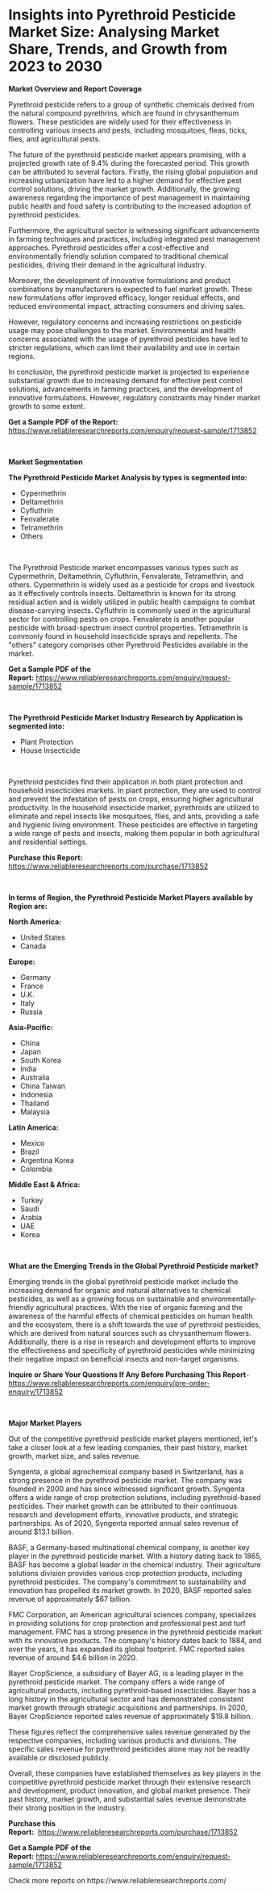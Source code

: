 <p><h1>Insights into Pyrethroid Pesticide Market Size: Analysing Market Share, Trends, and Growth from 2023 to 2030</h1></p><p><strong>Market Overview and Report Coverage</strong></p>
<p><p>Pyrethroid pesticide refers to a group of synthetic chemicals derived from the natural compound pyrethrins, which are found in chrysanthemum flowers. These pesticides are widely used for their effectiveness in controlling various insects and pests, including mosquitoes, fleas, ticks, flies, and agricultural pests.</p><p>The future of the pyrethroid pesticide market appears promising, with a projected growth rate of 9.4% during the forecasted period. This growth can be attributed to several factors. Firstly, the rising global population and increasing urbanization have led to a higher demand for effective pest control solutions, driving the market growth. Additionally, the growing awareness regarding the importance of pest management in maintaining public health and food safety is contributing to the increased adoption of pyrethroid pesticides.</p><p>Furthermore, the agricultural sector is witnessing significant advancements in farming techniques and practices, including integrated pest management approaches. Pyrethroid pesticides offer a cost-effective and environmentally friendly solution compared to traditional chemical pesticides, driving their demand in the agricultural industry.</p><p>Moreover, the development of innovative formulations and product combinations by manufacturers is expected to fuel market growth. These new formulations offer improved efficacy, longer residual effects, and reduced environmental impact, attracting consumers and driving sales.</p><p>However, regulatory concerns and increasing restrictions on pesticide usage may pose challenges to the market. Environmental and health concerns associated with the usage of pyrethroid pesticides have led to stricter regulations, which can limit their availability and use in certain regions.</p><p>In conclusion, the pyrethroid pesticide market is projected to experience substantial growth due to increasing demand for effective pest control solutions, advancements in farming practices, and the development of innovative formulations. However, regulatory constraints may hinder market growth to some extent.</p></p>
<p><strong>Get a Sample PDF of the Report:</strong> <a href="https://www.reliableresearchreports.com/enquiry/request-sample/1713852">https://www.reliableresearchreports.com/enquiry/request-sample/1713852</a></p>
<p>&nbsp;</p>
<p><strong>Market Segmentation</strong></p>
<p><strong>The Pyrethroid Pesticide Market Analysis by types is segmented into:</strong></p>
<p><ul><li>Cypermethrin</li><li>Deltamethrin</li><li>Cyfluthrin</li><li>Fenvalerate</li><li>Tetramethrin</li><li>Others</li></ul></p>
<p>&nbsp;</p>
<p><p>The Pyrethroid Pesticide market encompasses various types such as Cypermethrin, Deltamethrin, Cyfluthrin, Fenvalerate, Tetramethrin, and others. Cypermethrin is widely used as a pesticide for crops and livestock as it effectively controls insects. Deltamethrin is known for its strong residual action and is widely utilized in public health campaigns to combat disease-carrying insects. Cyfluthrin is commonly used in the agricultural sector for controlling pests on crops. Fenvalerate is another popular pesticide with broad-spectrum insect control properties. Tetramethrin is commonly found in household insecticide sprays and repellents. The "others" category comprises other Pyrethroid Pesticides available in the market.</p></p>
<p><strong>Get a Sample PDF of the Report:</strong>&nbsp;<a href="https://www.reliableresearchreports.com/enquiry/request-sample/1713852">https://www.reliableresearchreports.com/enquiry/request-sample/1713852</a></p>
<p>&nbsp;</p>
<p><strong>The Pyrethroid Pesticide Market Industry Research by Application is segmented into:</strong></p>
<p><ul><li>Plant Protection</li><li>House Insecticide</li></ul></p>
<p>&nbsp;</p>
<p><p>Pyrethroid pesticides find their application in both plant protection and household insecticides markets. In plant protection, they are used to control and prevent the infestation of pests on crops, ensuring higher agricultural productivity. In the household insecticide market, pyrethroids are utilized to eliminate and repel insects like mosquitoes, flies, and ants, providing a safe and hygienic living environment. These pesticides are effective in targeting a wide range of pests and insects, making them popular in both agricultural and residential settings.</p></p>
<p><strong>Purchase this Report:</strong>&nbsp; <a href="https://www.reliableresearchreports.com/purchase/1713852">https://www.reliableresearchreports.com/purchase/1713852</a></p>
<p>&nbsp;</p>
<p><strong>In terms of Region, the Pyrethroid Pesticide Market Players available by Region are:</strong></p>
<p>
    <p> <strong> North America: </strong>
        <ul>
            <li>United States</li>
            <li>Canada</li>
        </ul>
        </p> 
    <p> <strong> Europe: </strong>
        <ul>
            <li>Germany</li>
            <li>France</li>
            <li>U.K.</li>
            <li>Italy</li>
            <li>Russia</li>
        </ul>
        </p> 
    <p> <strong> Asia-Pacific: </strong>
        <ul>
            <li>China</li>
            <li>Japan</li>
            <li>South Korea</li>
            <li>India</li>
            <li>Australia</li>
            <li>China Taiwan</li>
            <li>Indonesia</li>
            <li>Thailand</li>
            <li>Malaysia</li>
        </ul>
        </p> 
    <p> <strong> Latin America: </strong>
        <ul>
            <li>Mexico</li>
            <li>Brazil</li>
            <li>Argentina Korea</li>
            <li>Colombia</li>
        </ul>
        </p> 
    <p> <strong> Middle East & Africa: </strong>
        <ul>
            <li>Turkey</li>
            <li>Saudi</li>
            <li>Arabia</li>
            <li>UAE</li>
            <li>Korea</li>
        </ul>
    </p>
    </p>
<p>&nbsp;</p>
<p><strong>What are the Emerging Trends in the Global Pyrethroid Pesticide market?</strong></p>
<p><p>Emerging trends in the global pyrethroid pesticide market include the increasing demand for organic and natural alternatives to chemical pesticides, as well as a growing focus on sustainable and environmentally-friendly agricultural practices. With the rise of organic farming and the awareness of the harmful effects of chemical pesticides on human health and the ecosystem, there is a shift towards the use of pyrethroid pesticides, which are derived from natural sources such as chrysanthemum flowers. Additionally, there is a rise in research and development efforts to improve the effectiveness and specificity of pyrethroid pesticides while minimizing their negative impact on beneficial insects and non-target organisms.</p></p>
<p><strong>Inquire or Share Your Questions If Any Before Purchasing This Report</strong>- <a href="https://www.reliableresearchreports.com/enquiry/pre-order-enquiry/1713852">https://www.reliableresearchreports.com/enquiry/pre-order-enquiry/1713852</a></p>
<p>&nbsp;</p>
<p><strong>Major Market Players</strong></p>
<p><p>Out of the competitive pyrethroid pesticide market players mentioned, let's take a closer look at a few leading companies, their past history, market growth, market size, and sales revenue.</p><p>Syngenta, a global agrochemical company based in Switzerland, has a strong presence in the pyrethroid pesticide market. The company was founded in 2000 and has since witnessed significant growth. Syngenta offers a wide range of crop protection solutions, including pyrethroid-based pesticides. Their market growth can be attributed to their continuous research and development efforts, innovative products, and strategic partnerships. As of 2020, Syngenta reported annual sales revenue of around $13.1 billion.</p><p>BASF, a Germany-based multinational chemical company, is another key player in the pyrethroid pesticide market. With a history dating back to 1865, BASF has become a global leader in the chemical industry. Their agriculture solutions division provides various crop protection products, including pyrethroid pesticides. The company's commitment to sustainability and innovation has propelled its market growth. In 2020, BASF reported sales revenue of approximately $67 billion.</p><p>FMC Corporation, an American agricultural sciences company, specializes in providing solutions for crop protection and professional pest and turf management. FMC has a strong presence in the pyrethroid pesticide market with its innovative products. The company's history dates back to 1884, and over the years, it has expanded its global footprint. FMC reported sales revenue of around $4.6 billion in 2020.</p><p>Bayer CropScience, a subsidiary of Bayer AG, is a leading player in the pyrethroid pesticide market. The company offers a wide range of agricultural products, including pyrethroid-based insecticides. Bayer has a long history in the agricultural sector and has demonstrated consistent market growth through strategic acquisitions and partnerships. In 2020, Bayer CropScience reported sales revenue of approximately $19.8 billion.</p><p>These figures reflect the comprehensive sales revenue generated by the respective companies, including various products and divisions. The specific sales revenue for pyrethroid pesticides alone may not be readily available or disclosed publicly.</p><p>Overall, these companies have established themselves as key players in the competitive pyrethroid pesticide market through their extensive research and development, product innovation, and global market presence. Their past history, market growth, and substantial sales revenue demonstrate their strong position in the industry.</p></p>
<p><strong>Purchase this Report:</strong>&nbsp;&nbsp;<a href="https://www.reliableresearchreports.com/purchase/1713852">https://www.reliableresearchreports.com/purchase/1713852</a></p>
<p></p>
<p><strong>Get a Sample PDF of the Report:</strong>&nbsp;<a href="https://www.reliableresearchreports.com/enquiry/request-sample/1713852">https://www.reliableresearchreports.com/enquiry/request-sample/1713852</a></p>
<p>Check more reports on https://www.reliableresearchreports.com/</p>